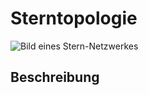 # Sterntopologie

![Bild eines Stern-Netzwerkes](https://upload.wikimedia.org/wikipedia/commons/5/53/Netzwerktopologie_Stern.png 'https://commons.wikimedia.org/wiki/File:Netzwerktopologie_Stern.png')

## Beschreibung

